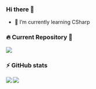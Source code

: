 ### Hi there 👋
- 🌱 I’m currently learning CSharp


### 🔥 Current Repository 🔰

<a href="https://github.com/oscarlojr/CSharp">
  <img align="center" src="https://github-readme-stats.vercel.app/api/pin/?username=oscarlojr&repo=CSharp&show_icons=true&theme=vue" />
</a>
<!--<a href="https://github.com/oscarlojr/projeto-site">
  <img align="center" src="https://github-readme-stats.vercel.app/api/pin/?username=oscarlojr&repo=projeto-site&show_icons=true&theme=gotham" />
</a>-->

### ⚡ GitHub stats
<a href="https://github.com/oscarlojr">
  <img align="left" src="https://github-readme-stats.vercel.app/api/top-langs/?username=oscarlojr&layout=compact&show_icons=true&theme=vue" />
</a>
<a href="https://github.com/oscarlojr">
  <img align="center" src="https://github-readme-stats.vercel.app/api?username=oscarlojr&show_icons=true&theme=vue" />
</a>




<!--
**oscarlojr/oscarlojr** is a ✨ _special_ ✨ repository because its `README.md` (this file) appears on your GitHub profile.

Here are some ideas to get you started:

- 🔭 I’m currently working on ...
- 🌱 I’m currently learning ...
- 👯 I’m looking to collaborate on ...
- 🤔 I’m looking for help with ...
- 💬 Ask me about ...
- 📫 How to reach me: ...
- 😄 Pronouns: ...
- ⚡ Fun fact: ...
-->
